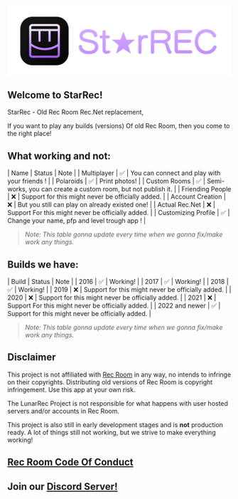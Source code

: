 <div align="center">
<img src="./readme/logo-wide.png">
</div>

## Welcome to StarRec!

StarRec - Old Rec Room Rec.Net replacement,

If you want to play any builds (versions) Of old Rec Room, then you come to the right place!

## What working and not:

| Name                | Status | Note                                                          |
| Multiplayer         | ✅     | You can connect and play with your friends !                  |
| Polaroids           | ✅     | Print photos!                                                 |
| Custom Rooms        | ✅     | Semi-works, you can create a custom room, but not publish it. |
| Friending People    | ❌     | Support for this might never be officially added.             |
| Account Creation    | ❌     | But you still can play on already existed one!                |
| Actual Rec.Net      | ❌     | Support For this might never be officially added.             |
| Customizing Profile | ✅     | Change your name, pfp and level trough app !                  |

> *Note: This table gonna update every time when we gonna fix/make work any things.*

## Builds we have:

| Build          | Status | Note                                               |
| 2016           | ✅     | Working!                                           |
| 2017           | ✅     | Working!                                           |
| 2018           | ✅     | Working!                                           |
| 2019           | ❌     | Support for this might never be officially added.  |
| 2020           | ❌     | Support for this might never be officially added.  |
| 2021           | ❌     | Support For this might never be officially added.  |
| 2022 and newer | ✅     | Support for this might never be officially added.  |

> *Note: This table gonna update every time when we gonna fix/make work any things.*

## Disclaimer

This project is not affiliated with [Rec Room](https://recroom.com/) in any way, no intends to infringe on their copyrights. Distributing old versions of Rec Room is copyright infringement. Use this app at your own risk.

The LunarRec Project is not responsible for what happens with user hosted servers and/or accounts in Rec Room.

This project is also still in early development stages and is **not** production ready. A lot of things still not working, but we strive to make everything working!

## [Rec Room Code Of Conduct](https://recroom.com/code-of-conduct)

## Join our [Discord Server!](https://discord.gg/xmEPxzQH)